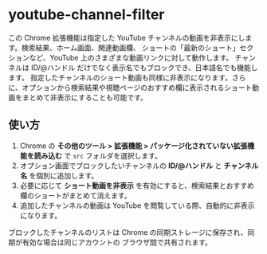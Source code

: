 # youtube-channel-filter

この Chrome 拡張機能は指定した YouTube チャンネルの動画を非表示にします。検索結果、ホーム画面、関連動画欄、
ショートの「最新のショート」セクションなど、YouTube 上のさまざまな動画リンクに対して動作します。
チャンネルは ID/@ハンドル だけでなく表示名でもブロックでき、日本語名でも機能します。
指定したチャンネルのショート動画も同様に非表示になります。さらに、オプションから検索結果や視聴ページのおすすめ欄に表示されるショート動画をまとめて非表示にすることも可能です。

## 使い方

1. Chrome の **その他のツール > 拡張機能 > パッケージ化されていない拡張機能を読み込む** で `src` フォルダを選択します。
2. オプション画面でブロックしたいチャンネルの **ID/@ハンドル** と **チャンネル名** を個別に追加します。
3. 必要に応じて **ショート動画を非表示** を有効にすると、検索結果とおすすめ欄のショートがまとめて消えます。
4. 追加したチャンネルの動画は YouTube を閲覧している際、自動的に非表示になります。

ブロックしたチャンネルのリストは Chrome の同期ストレージに保存され、同期が有効な場合は同じアカウントの
ブラウザ間で共有されます。

